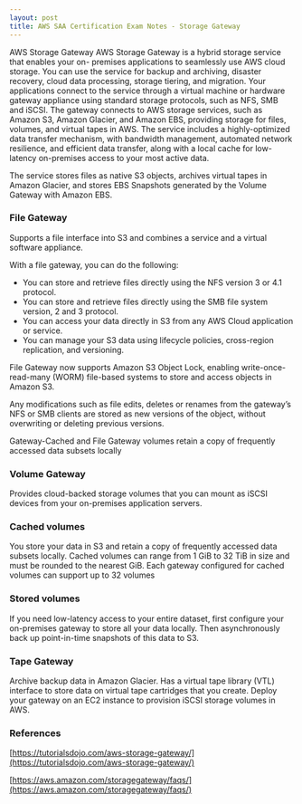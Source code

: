 ```yaml
---
layout: post
title: AWS SAA Certification Exam Notes - Storage Gateway
---
```


AWS Storage Gateway AWS Storage Gateway is a hybrid storage service that enables your on- premises applications to seamlessly use AWS cloud storage. You can use the service for backup and archiving, disaster recovery, cloud data processing, storage tiering, and migration. Your applications connect to the service through a virtual machine or hardware gateway appliance using standard storage protocols, such as NFS, SMB and iSCSI. The gateway connects to AWS storage services, such as Amazon S3, Amazon Glacier, and Amazon EBS, providing storage for files, volumes, and virtual tapes in AWS. The service includes a highly-optimized data transfer mechanism, with bandwidth management, automated network resilience, and efficient data transfer, along with a local cache for low-latency on-premises access to your most active data.

The service stores files as native S3 objects, archives virtual tapes in Amazon Glacier, and stores EBS Snapshots generated by the Volume Gateway with Amazon EBS.

### File Gateway

Supports a file interface into S3 and combines a service and a virtual software appliance.

With a file gateway, you can do the following:

- You can store and retrieve files directly using the NFS version 3 or 4.1 protocol.
- You can store and retrieve files directly using the SMB file system version, 2 and 3 protocol.
- You can access your data directly in S3 from any AWS Cloud application or service.
- You can manage your S3 data using lifecycle policies, cross-region replication, and versioning.

File Gateway now supports Amazon S3 Object Lock, enabling write-once-read-many (WORM) file-based systems to store and access objects in Amazon S3.

Any modifications such as file edits, deletes or renames from the gateway’s NFS or SMB clients are stored as new versions of the object, without overwriting or deleting previous versions.

Gateway-Cached and File Gateway volumes retain a copy of frequently accessed data subsets locally

### Volume Gateway

Provides cloud-backed storage volumes that you can mount as iSCSI devices from your on-premises application servers.

### Cached volumes

You store your data in S3 and retain a copy of frequently accessed data subsets locally. Cached volumes can range from 1 GiB to 32 TiB in size and must be rounded to the nearest GiB. Each gateway configured for cached volumes can support up to 32 volumes

### Stored volumes

If you need low-latency access to your entire dataset, first configure your on-premises gateway to store all your data locally. Then asynchronously back up point-in-time snapshots of this data to S3. 

### Tape Gateway

Archive backup data in Amazon Glacier. Has a virtual tape library (VTL) interface to store data on virtual tape cartridges that you create. Deploy your gateway on an EC2 instance to provision iSCSI storage volumes in AWS.

### References

[https://tutorialsdojo.com/aws-storage-gateway/](https://tutorialsdojo.com/aws-storage-gateway/)

[https://aws.amazon.com/storagegateway/faqs/](https://aws.amazon.com/storagegateway/faqs/)